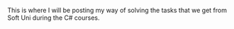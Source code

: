 This is where I will be posting my way of solving the tasks that we get from Soft Uni during the C# courses.
